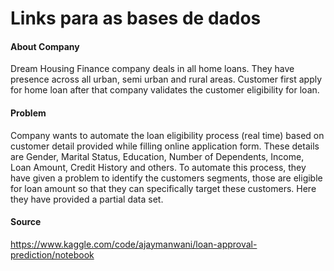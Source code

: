 # Links para as bases de dados

#### About Company
Dream Housing Finance company deals in all home loans. They have presence across all urban, semi urban and rural areas. Customer first apply for home loan after that company validates the customer eligibility for loan.

#### Problem
Company wants to automate the loan eligibility process (real time) based on customer detail provided while filling online application form. These details are Gender, Marital Status, Education, Number of Dependents, Income, Loan Amount, Credit History and others. To automate this process, they have given a problem to identify the customers segments, those are eligible for loan amount so that they can specifically target these customers. Here they have provided a partial data set.

#### Source
https://www.kaggle.com/code/ajaymanwani/loan-approval-prediction/notebook

